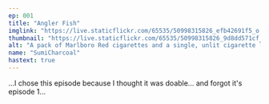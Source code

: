 ```yaml
---
ep: 001
title: "Angler Fish"
imglink: "https://live.staticflickr.com/65535/50998315826_efb42691f5_o.jpg"
thumbnail: "https://live.staticflickr.com/65535/50998315826_9d8dd571cf_q.jpg"
alt: "A pack of Marlboro Red cigarettes and a single, unlit cigarette laying on a cobblestone walkway. Slightly to its left is the beginning of a steep concrete staircase. The words 'Can I have a cigarette?' are written on them in all caps and slightly jittery letters. The walkway and staricase are lined by a stone wall made of red-brown bricks in the background."
name: "SumiCharcoal"
hastext: true
---
```

...I chose this episode because I thought it was doable... and forgot it's episode 1...